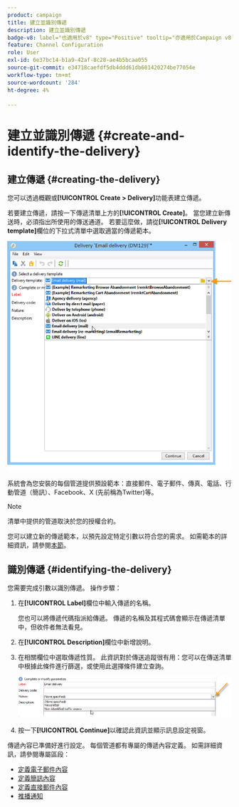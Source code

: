 ```yaml
---
product: campaign
title: 建立並識別傳遞
description: 建立並識別傳遞
badge-v8: label="也適用於v8" type="Positive" tooltip="亦適用於Campaign v8"
feature: Channel Configuration
role: User
exl-id: 6e37bc14-b1a9-42af-8c28-ae4b5bcaa055
source-git-commit: e34718caefdf5db4ddd61db601420274be77054e
workflow-type: tm+mt
source-wordcount: '284'
ht-degree: 4%

---
```


# 建立並識別傳遞 {#create-and-identify-the-delivery}

## 建立傳遞 {#creating-the-delivery}

您可以透過概觀或&#x200B;**[!UICONTROL Create > Delivery]**&#x200B;功能表建立傳遞。


若要建立傳遞，請按一下傳遞清單上方的&#x200B;**[!UICONTROL Create]**。 當您建立新傳送時，必須指出所使用的傳送通道。 若要這麼做，請從&#x200B;**[!UICONTROL Delivery template]**&#x200B;欄位的下拉式清單中選取適當的傳遞範本。

![](assets/s_ncs_user_wizard_email01_1.png)

系統會為您安裝的每個管道提供預設範本：直接郵件、電子郵件、傳真、電話、行動管道（簡訊）、Facebook、X (先前稱為Twitter)等。

>[!NOTE]
>
>清單中提供的管道取決於您的授權合約。

您可以建立新的傳遞範本，以預先設定特定引數以符合您的需求。 如需範本的詳細資訊，請參閱[本節](about-templates.md)。

## 識別傳遞 {#identifying-the-delivery}

您需要完成引數以識別傳遞。 操作步驟：

1. 在&#x200B;**[!UICONTROL Label]**&#x200B;欄位中輸入傳遞的名稱。

   您也可以將傳遞代碼指派給傳遞。 傳遞的名稱及其程式碼會顯示在傳遞清單中，但收件者無法看見。

1. 在&#x200B;**[!UICONTROL Description]**&#x200B;欄位中新增說明。
1. 在相關欄位中選取傳遞性質。 此資訊對於傳送追蹤很有用：您可以在傳送清單中根據此條件進行篩選，或使用此選擇條件建立查詢。

   ![](assets/s_ncs_user_email_del_nature.png)

1. 按一下&#x200B;**[!UICONTROL Continue]**&#x200B;以確認此資訊並顯示訊息設定視窗。

傳遞內容已準備好進行設定。 每個管道都有專屬的傳遞內容定義。 如需詳細資訊，請參閱專屬區段：

* [定義電子郵件內容](defining-the-email-content.md)
* [定義簡訊內容](sms-create.md#defining-the-sms-content)
* [定義直接郵件內容](defining-the-direct-mail-content.md)
* [推播通知](about-mobile-app-channel.md)
